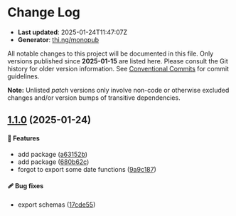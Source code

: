 # Change Log

- **Last updated**: 2025-01-24T11:47:07Z
- **Generator**: [thi.ng/monopub](https://thi.ng/monopub)

All notable changes to this project will be documented in this file.
Only versions published since **2025-01-15** are listed here.
Please consult the Git history for older version information.
See [Conventional Commits](https://conventionalcommits.org/) for commit guidelines.

**Note:** Unlisted _patch_ versions only involve non-code or otherwise excluded changes
and/or version bumps of transitive dependencies.

## [1.1.0](https://github.com/jackdbd/rapido/tree/@jackdbd/oauth2-tokens@1.1.0) (2025-01-24)

#### 🚀 Features

- add package ([a63152b](https://github.com/jackdbd/rapido/commit/a63152b))
- add package ([680b62c](https://github.com/jackdbd/rapido/commit/680b62c))
- forgot to export some date functions ([9a9c187](https://github.com/jackdbd/rapido/commit/9a9c187))

#### 🩹 Bug fixes

- export schemas ([17cde55](https://github.com/jackdbd/rapido/commit/17cde55))
